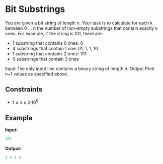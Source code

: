 # Bit Substrings  

You are given a bit string of length n. Your task is to calculate for each k between 0  &hellip; n the number of non-empty substrings that contain exactly k ones.
For example, if the string is 101, there are:

* 1 substring that contains 0 ones: 0
* 4 substrings that contain 1 one: 01, 1, 1, 10
* 1 substring that contains 2 ones: 101
* 0 substrings that contain 3 ones

Input
The only input line contains a binary string of length n.
Output
Print n+1 values as specified above.

## Constraints

* 1 &le; n &le; 2&middot;10<sup>5</sup>  

## Example

**Input:**
```c++
101
```

**Output:**
```c++
1 4 1 0 
```
